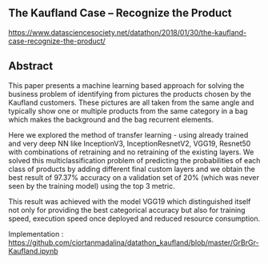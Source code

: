 ## The Kaufland Case – Recognize the Product 

https://www.datasciencesociety.net/datathon/2018/01/30/the-kaufland-case-recognize-the-product/


## Abstract  

This paper presents a machine learning based approach for solving the business problem of identifying from pictures the products chosen by the Kaufland customers. These pictures are all taken from the same angle and typically show one or multiple products from the same category in a bag which makes the background and the bag recurrent elements.

Here we explored the method of transfer learning - using already trained and very deep NN like InceptionV3, InceptionResnetV2, VGG19, Resnet50 with combinations of retraining and no retraining of the existing layers. We solved this multiclassification problem of predicting the probabilities of each class of products by adding different final custom layers and we obtain the best result of 97.37% accuracy on a validation set of 20% (which was never seen by the training model) using the top 3 metric.

This result was achieved with the model VGG19 which distinguished itself not only for providing the best categorical accuracy but also for training speed, execution speed once deployed and reduced resource consumption.

Implementation : https://github.com/ciortanmadalina/datathon_kaufland/blob/master/GrBrGr-Kaufland.ipynb